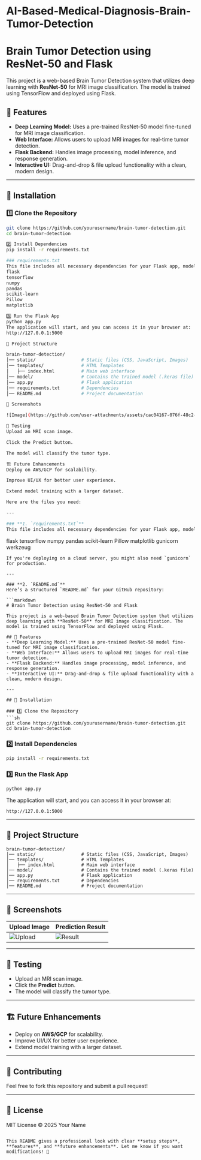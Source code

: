 # AI-Based-Medical-Diagnosis-Brain-Tumor-Detection

# Brain Tumor Detection using ResNet-50 and Flask

This project is a web-based Brain Tumor Detection system that utilizes deep learning with **ResNet-50** for MRI image classification. The model is trained using TensorFlow and deployed using Flask.

## 📌 Features
- **Deep Learning Model:** Uses a pre-trained ResNet-50 model fine-tuned for MRI image classification.
- **Web Interface:** Allows users to upload MRI images for real-time tumor detection.
- **Flask Backend:** Handles image processing, model inference, and response generation.
- **Interactive UI:** Drag-and-drop & file upload functionality with a clean, modern design.

---

## 🚀 Installation

### 1️⃣ Clone the Repository
```sh
git clone https://github.com/yourusername/brain-tumor-detection.git
cd brain-tumor-detection

2️⃣ Install Dependencies
pip install -r requirements.txt

### requirements.txt
This file includes all necessary dependencies for your Flask app, model inference, and front-end:
flask
tensorflow
numpy
pandas
scikit-learn
Pillow
matplotlib

3️⃣ Run the Flask App
python app.py
The application will start, and you can access it in your browser at:
http://127.0.0.1:5000

📁 Project Structure

brain-tumor-detection/
│── static/                 # Static files (CSS, JavaScript, Images)
│── templates/              # HTML Templates
│   ├── index.html          # Main web interface
│── model/                  # Contains the trained model (.keras file)
│── app.py                  # Flask application
│── requirements.txt        # Dependencies
│── README.md               # Project documentation

📸 Screenshots

![Image](https://github.com/user-attachments/assets/cac04167-076f-48c2-8f47-8ccdf043bb6b)

🧪 Testing
Upload an MRI scan image.

Click the Predict button.

The model will classify the tumor type.

🏗 Future Enhancements
Deploy on AWS/GCP for scalability.

Improve UI/UX for better user experience.

Extend model training with a larger dataset.

Here are the files you need:

---

### **1. `requirements.txt`**
This file includes all necessary dependencies for your Flask app, model inference, and front-end:
```
flask
tensorflow
numpy
pandas
scikit-learn
Pillow
matplotlib
gunicorn
werkzeug
```
If you're deploying on a cloud server, you might also need `gunicorn` for production.

---

### **2. `README.md`**
Here’s a structured `README.md` for your GitHub repository:

```markdown
# Brain Tumor Detection using ResNet-50 and Flask

This project is a web-based Brain Tumor Detection system that utilizes deep learning with **ResNet-50** for MRI image classification. The model is trained using TensorFlow and deployed using Flask.

## 📌 Features
- **Deep Learning Model:** Uses a pre-trained ResNet-50 model fine-tuned for MRI image classification.
- **Web Interface:** Allows users to upload MRI images for real-time tumor detection.
- **Flask Backend:** Handles image processing, model inference, and response generation.
- **Interactive UI:** Drag-and-drop & file upload functionality with a clean, modern design.

---

## 🚀 Installation

### 1️⃣ Clone the Repository
```sh
git clone https://github.com/yourusername/brain-tumor-detection.git
cd brain-tumor-detection
```

### 2️⃣ Install Dependencies
```sh
pip install -r requirements.txt
```

### 3️⃣ Run the Flask App
```sh
python app.py
```

The application will start, and you can access it in your browser at:
```
http://127.0.0.1:5000
```

---

## 📁 Project Structure
```
brain-tumor-detection/
│── static/                 # Static files (CSS, JavaScript, Images)
│── templates/              # HTML Templates
│   ├── index.html          # Main web interface
│── model/                  # Contains the trained model (.keras file)
│── app.py                  # Flask application
│── requirements.txt        # Dependencies
│── README.md               # Project documentation
```

---

## 📸 Screenshots
| Upload Image | Prediction Result |
|-------------|----------------|
| ![Upload](static/screenshot1.png) | ![Result](static/screenshot2.png) |

---

## 🧪 Testing
- Upload an MRI scan image.
- Click the **Predict** button.
- The model will classify the tumor type.

---

## 🏗 Future Enhancements
- Deploy on **AWS/GCP** for scalability.
- Improve UI/UX for better user experience.
- Extend model training with a larger dataset.

---

## 🤝 Contributing
Feel free to fork this repository and submit a pull request!

---

## 📜 License
MIT License © 2025 Your Name
```

This README gives a professional look with clear **setup steps**, **features**, and **future enhancements**. Let me know if you want modifications! 🚀



